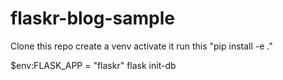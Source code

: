 # flaskr-blog-sample

Clone this repo
create a venv
activate it
run this "pip install -e ."

$env:FLASK_APP = "flaskr"
flask init-db
